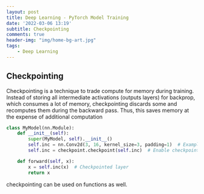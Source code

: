 ```yaml
---
layout: post
title: Deep Learning - PyTorch Model Training
date: '2022-03-06 13:19'
subtitle: Checkpointing
comments: true
header-img: "img/home-bg-art.jpg"
tags:
    - Deep Learning
---
```


## Checkpointing

Checkpointing is a technique to trade compute for memory during training. Instead of storing all intermediate activations (outputs layers) for backprop, which consumes a lot of memory, checkpointing discards some and recomputes them during the backward pass.  Thus, this saves memory at the expense of additional computation

```python
class MyModel(nn.Module):
    def __init__(self):
        super(MyModel, self).__init__()
        self.inc = nn.Conv2d(3, 16, kernel_size=3, padding=1)  # Example layer
        self.inc = checkpoint.checkpoint(self.inc)  # Enable checkpointing

    def forward(self, x):
        x = self.inc(x)  # Checkpointed layer
        return x
```

checkpointing can be used on functions as well.